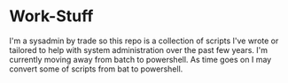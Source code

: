 # Work-Stuff
I'm a sysadmin by trade so this repo is a collection of scripts I've wrote or tailored to help with system administration over the past few years. I'm currently moving away from batch to powershell. As time goes on I may convert some of scripts from bat to powershell.
